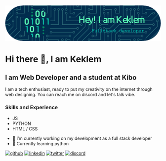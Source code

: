 ![I am Web Developer and a student at Kibo](https://github.com/miyevu/miyevu/blob/main/github-header-image.png)
# Hi there 👋, I am Keklem
## I am Web Developer and a student at Kibo

I am a tech enthusiast, ready to put my creativity on the internet through web designing. You can reach me on discord and let's talk vibe.

### Skills and Experience
* JS
* PYTHON
* HTML / CSS

- 🔭 I’m currently working on my development as a full stack developer 
- 🌱 Currently learning python 

[<img src='https://cdn.jsdelivr.net/npm/simple-icons@3.0.1/icons/github.svg' alt='github' height='40'>](https://github.com/miyevu)  [<img src='https://cdn.jsdelivr.net/npm/simple-icons@3.0.1/icons/linkedin.svg' alt='linkedin' height='40'>](https://www.linkedin.com/in/lawrence-keklem/)  [<img src='https://cdn.jsdelivr.net/npm/simple-icons@3.0.1/icons/twitter.svg' alt='twitter' height='40'>](https://twitter.com/kerk_les)  [<img src='https://cdn.jsdelivr.net/npm/simple-icons@3.0.1/icons/discord.svg' alt='discord' height='40'>](discordapp.com/users/873889600207220767)  
